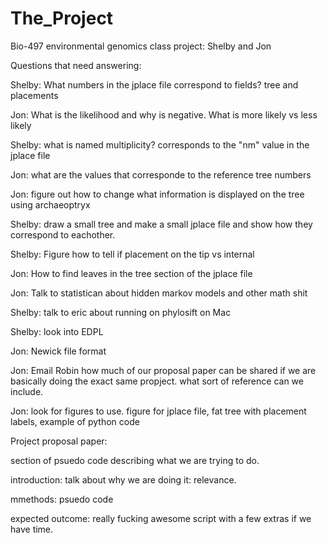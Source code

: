 # The_Project
Bio-497 environmental genomics class project: Shelby and Jon



Questions that need answering:

Shelby: What numbers in the jplace file correspond to fields? tree and placements

Jon: What is the likelihood and why is negative. What is more likely vs less likely

Shelby: what is named multiplicity? corresponds to the "nm" value in the jplace file

Jon: what are the values that corresponde to the reference tree numbers

Jon: figure out how to change what information is displayed on the tree using archaeoptryx

Shelby: draw a small tree and make a small jplace file and show how they correspond to eachother.

Shelby: Figure how to tell if placement on the tip vs internal 

Jon: How to find leaves in the tree section of the jplace file

Jon: Talk to statistican about hidden markov models and other math shit

Shelby: talk to eric about running on phylosift on Mac

Shelby: look into EDPL

Jon: Newick file format

Jon: Email Robin how much of our proposal paper can be shared if we are basically doing the exact same propject. what sort of reference can we include. 

Jon: look for figures to use. figure for jplace file, fat tree with placement labels, example of python code

Project proposal paper:

section of psuedo code describing what we are trying to do. 

introduction: talk about why we are doing it: relevance. 

mmethods: psuedo code

expected outcome: really fucking awesome script with a few extras if we have time.


